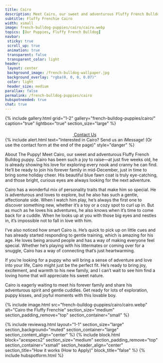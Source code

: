 ```yaml
---
title: Cairo
description: Meet Cairo, our sweet and adventurous Fluffy French Bulldog puppy.
subtitle: Fluffy Frenchie Cairo
width: xsmall
image: french-bulldog-puppies/cairo/cairo.webp
topics: [Our Puppies, Fluffy French Bulldog]
navbar:
 sticky: true
 scroll_up: true
 animation: true
 transparent: false
 transparent_color: light
header:
 layout: center
 background_image: /french-bulldog-wallpaper.jpg
 background_overlay: "rgba(0, 0, 0, 0.07)"
 color: light
 header_size: medium
parallax: false
permalink: /french-bulldog-puppies/cairo
hubspotneeded: true
chat: true
---
```


{% include gallery.html
grid="1-2"
gallery="french-bulldog-puppies/cairo/"
caption="true"
lightbox="true"
section_size="large"
%}

<center><a class="uk-button uk-button-danger uk-border-pill uk-button-xlarge my-border-rounded" href="tel:212-739-0182">
    <span data-uk-icon="phone" class="uk-icon">
        <svg width="20" height="20" viewBox="0 0 20 20" xmlns="http://www.w3.org/2000/svg"></svg>
    </span>
    Contact Us
</a>
</center>
{% include alert.html text="Interested in Cairo? Send us an iMessage! (Or use the contact form at the end of the page)" style="danger" %}

About The Puppy!
Meet Cairo, our sweet and adventurous Fluffy French Bulldog puppy. Cairo has been such a joy to raise—at just five weeks old, he is already showing his love for exploring every nook and cranny he can find. He’ll be ready to join his forever family in mid-December, just in time to bring some holiday cheer. His beautiful blue fawn coat is truly eye-catching, and those bright, curious eyes are always looking for the next adventure.

Cairo has a wonderful mix of personality traits that make him so special. He is adventurous and loves to explore, but he also has such a gentle, affectionate side. When I watch him play, he’s always the first one to discover something new, whether it’s a toy or a cozy spot to curl up in. But as much as he loves his adventures, he also knows when it’s time to come back for a cuddle. When he looks up at you with those big eyes and nestles in, it’s impossible not to fall in love with him.

I’ve also noticed how smart Cairo is. He’s quick to pick up on little cues and has already started responding to gentle training, which is amazing for his age. He loves being around people and has a way of making everyone feel special. Whether he’s playing with his littermates or coming over for a snuggle, Cairo has a way of connecting that’s just heartwarming.

If you’re looking for a puppy who will bring a sense of adventure and love into your life, Cairo might just be the perfect fit. He’s ready to bring joy, excitement, and warmth to his new family, and I can’t wait to see him find a loving home that will appreciate his sweet nature.

Cairo is eagerly waiting to meet his forever family and share his adventurous spirit and gentle cuddles. Get ready for lots of exploration, puppy kisses, and joyful moments with this lovable boy.


{% include image.html
src="french-bulldog-puppies/cairo/cairo.webp"
alt="Cairo the Fluffy Frenchie"
section_size="medium"
section_padding_remove="top"
section_container="small"
%}

{% include reviewsg.html
layout="1-1"
section_size="large"
section_background="muted"
section_container="large"
section_content_align="center"
%}
{% include block.html
block="acespecs2"
section_size="medium"
section_padding_remove="top"
section_container="xsmall"
section_header_align="center"
section_title="How it works (How to Apply)"
block_title="false"
%}
{% include hubspotform.html %}
